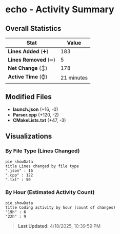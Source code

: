 # echo - Activity Summary 

## Overall Statistics

| Stat                   | Value                                                             |
| ---------------------- | ----------------------------------------------------------------- |
| **Lines Added** (➕)   | 183                                          |
| **Lines Removed** (➖) | 5                                        |
| **Net Change** (↕)    | 178                |
| **Active Time** (⌚)   | 21 minutes |


## Modified Files
- **launch.json** (+16, -0)
- **Parser.cpp** (+120, -2)
- **CMakeLists.txt** (+47, -3)

## Visualizations

### By File Type (Lines Changed)

```mermaid
pie showData
title Lines changed by file type
".json" : 16
".cpp" : 122
".txt" : 50
```

### By Hour (Estimated Activity Count)

```mermaid
pie showData
title Coding activity by hour (count of changes)
"19h" : 6
"22h" : 9
```


> **Last Updated:** 4/18/2025, 10:39:59 PM